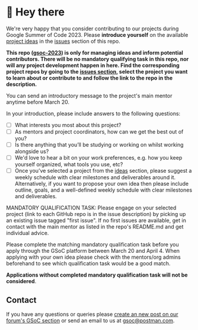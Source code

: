 # :wave: Hey there

We're very happy that you consider contributing to our projects during Google Summer of Code 2023. Please **introduce yourself** on the available [project ideas](https://github.com/postman-open-technologies/gsoc-2023/issues?q=is%3Aissue+is%3Aopen+label%3Afinal+label%3Aideas) in the [issues](https://github.com/postman-open-technologies/gsoc-2023/issues) section of this repo. 

**This repo ([gsoc-2023](https://github.com/postman-open-technologies/gsoc-2023)) is only for managing ideas and inform potential contributors. There will be no mandatory qualifying task in this repo, nor will any project development happen in here. Find the corresponding project repos by going to the [issues section](https://github.com/postman-open-technologies/gsoc-2023/issues?q=is%3Aissue+is%3Aopen+label%3Afinal+label%3Aideas), select the project you want to learn about or contribute to and follow the link to the repo in the description.**

You can send an introductory message to the project's main mentor anytime before March 20.

In your introduction, please include answers to the following questions:

- [ ] What interests you most about this project?
- [ ] As mentors and project coordinators, how can we get the best out of you?
- [ ] Is there anything that you’ll be studying or working on whilst working alongside us?
- [ ] We'd love to hear a bit on your work preferences, e.g. how you keep yourself organized, what tools you use, etc?
- [ ] Once you’ve selected a project from the [ideas](https://github.com/postman-open-technologies/gsoc-2023/issues?q=is%3Aissue+is%3Aopen+label%3Afinal+label%3Aideas) section, please suggest a weekly schedule with clear milestones and deliverables around it. Alternatively, if you want to propose your own idea then please include outline, goals, and a well-defined weekly schedule with clear milestones and deliverables.

MANDATORY QUALIFICATION TASK:
Please engage on your selected project (link to each GitHub repo is in the issue description) by picking up an existing issue tagged "first issue". If no first issues are available, get in contact with the main mentor as listed in the repo's README.md and get individual advice.

Please complete the matching mandatory qualification task before you apply through the GSoC platform between March 20 and April 4. When applying with your own idea please check with the mentors/org admins beforehand to see which qualification task would be a good match. 

**Applications without completed mandatory qualification task will not be considered**.

## Contact

If you have any questions or queries please [create an new post on our forum's GSoC section](https://community.postman.com/c/open-technology/gsoc/42) or send an email to us at [gsoc@postman.com](mailto:gsoc@postman.com).

